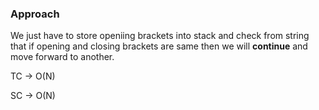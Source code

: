 ### Approach

We just have to store openiing brackets into stack and check from string that if opening and closing brackets are same then we will __continue__ and move forward to another.

TC -> O(N)

SC -> O(N)
